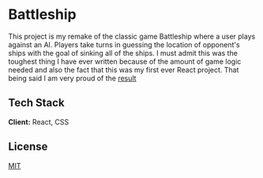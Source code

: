 # Battleship

This project is my remake of the classic game Battleship where a user plays against an AI. Players take turns in guessing the location of opponent's ships with the goal of sinking all of the ships. I must admit this was the toughest thing I have ever written because of the amount of game logic needed and also the fact that this was my first ever React project. That being said I am very proud of the [result](https://johnjohncode.github.io/battleship/)
## Tech Stack

**Client:** React, CSS



## License

[MIT](https://choosealicense.com/licenses/mit/)

